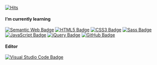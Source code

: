[![Hits](https://hits.seeyoufarm.com/api/count/incr/badge.svg?url=https%3A%2F%2Fgithub.com%2F5eonhee%2Fhit-counter&count_bg=%23218BD7&title_bg=%239A9A9A&icon=bilibili.svg&icon_color=%23E7E7E7&title=hits&edge_flat=false)](https://hits.seeyoufarm.com)


#### I’m currently learning

[![Semantic Web Badge](http://img.shields.io/badge/Semantic%20Web-005A9C?style=for-the-badge&logo=Semantic%20Web&logoColor=white)](#)
[![HTML5 Badge](http://img.shields.io/badge/HTML5-E34F26?style=for-the-badge&logo=HTML5&logoColor=white)](#)
[![CSS3 Badge](http://img.shields.io/badge/CSS3-1572B6?style=for-the-badge&logo=CSS3&logoColor=white)](#)
[![Sass Badge](http://img.shields.io/badge/Sass-CC6699?style=for-the-badge&logo=Sass&logoColor=white)](#)
[![JavaScript Badge](http://img.shields.io/badge/JavaScript-F7DF1E?style=for-the-badge&logo=JavaScript&logoColor=white)](#)
[![jQuery Badge](http://img.shields.io/badge/jQuery-0769AD?style=for-the-badge&logo=jQuery&logoColor=white)](#)
[![GitHub Badge](http://img.shields.io/badge/GitHub-181717?style=for-the-badge&logo=GitHub&logoColor=white)](#)

#### Editor
[![Visual Studio Code Badge](http://img.shields.io/badge/Visual%20Studio%20Code-007ACC?style=for-the-badge&logo=Visual%20Studio%20Code&logoColor=white)](#)
